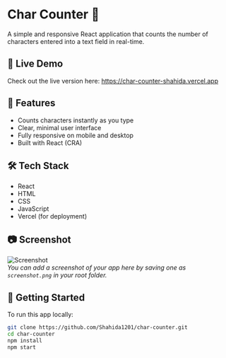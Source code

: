 # Char Counter 🔡

A simple and responsive React application that counts the number of characters entered into a text field in real-time.

## 🚀 Live Demo

Check out the live version here: https://char-counter-shahida.vercel.app

## 📌 Features

- Counts characters instantly as you type
- Clear, minimal user interface
- Fully responsive on mobile and desktop
- Built with React (CRA)

## 🛠 Tech Stack

- React
- HTML
- CSS
- JavaScript
- Vercel (for deployment)

## 📷 Screenshot

![Screenshot](./screenshot.png)  
_You can add a screenshot of your app here by saving one as `screenshot.png` in your root folder._

## 📁 Getting Started

To run this app locally:

```bash
git clone https://github.com/Shahida1201/char-counter.git
cd char-counter
npm install
npm start
```
